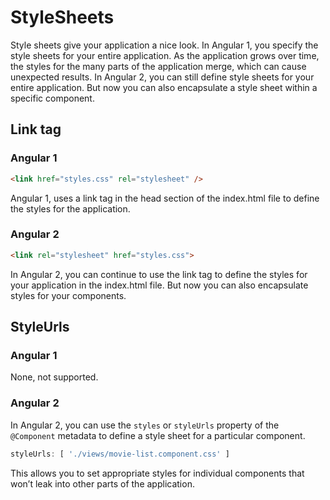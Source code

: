 # StyleSheets

Style sheets give your application a nice look. In Angular 1, you specify the style sheets for your entire application. As the application grows over time, the styles for the many parts of the application merge, which can cause unexpected results. In Angular 2, you can still define style sheets for your entire application. But now you can also encapsulate a style sheet within a specific component.

## Link tag

### Angular 1

```html
<link href="styles.css" rel="stylesheet" />
```
Angular 1, uses a link tag in the head section of the index.html file to define the styles for the application.

### Angular 2

```html
<link rel="stylesheet" href="styles.css">
```
In Angular 2, you can continue to use the link tag to define the styles for your application in the index.html file. But now you can also encapsulate styles for your components.

## StyleUrls

### Angular 1

None, not supported.

### Angular 2

In Angular 2, you can use the `styles` or `styleUrls` property of the `@Component` metadata to define a style sheet for a particular component.

```typescript
styleUrls: [ './views/movie-list.component.css' ]
```

This allows you to set appropriate styles for individual components that won’t leak into other parts of the application.
